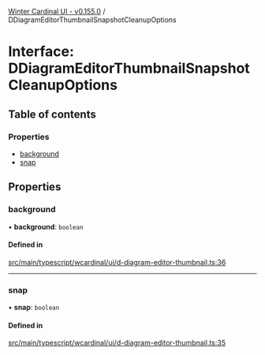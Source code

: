 [Winter Cardinal UI - v0.155.0](../index.md) / DDiagramEditorThumbnailSnapshotCleanupOptions

# Interface: DDiagramEditorThumbnailSnapshotCleanupOptions

## Table of contents

### Properties

- [background](DDiagramEditorThumbnailSnapshotCleanupOptions.md#background)
- [snap](DDiagramEditorThumbnailSnapshotCleanupOptions.md#snap)

## Properties

### background

• **background**: `boolean`

#### Defined in

[src/main/typescript/wcardinal/ui/d-diagram-editor-thumbnail.ts:36](https://github.com/winter-cardinal/winter-cardinal-ui/blob/v0.155.0/src/main/typescript/wcardinal/ui/d-diagram-editor-thumbnail.ts#L36)

___

### snap

• **snap**: `boolean`

#### Defined in

[src/main/typescript/wcardinal/ui/d-diagram-editor-thumbnail.ts:35](https://github.com/winter-cardinal/winter-cardinal-ui/blob/v0.155.0/src/main/typescript/wcardinal/ui/d-diagram-editor-thumbnail.ts#L35)
